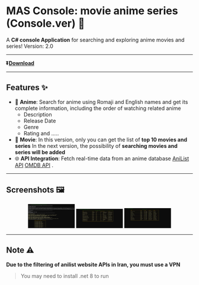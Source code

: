 # MAS Console: movie anime series (Console.ver) 🎥

A **C# console Application** for searching and exploring anime movies and series!
Version: 2.0

---

**⏬[Download](https://github.com/TheGreatAzizi/MAS-Console/releases/download/v2.0/MAS.exe)**

---

## Features ✨
- 🍿 **Anime**: Search for anime using Romaji and English names and get its complete information, including the order of watching related anime
  - Description
  - Release Date
  - Genre
  - Rating and .....
 - 🍿 **Movie**: In this version, only you can get the list of **top 10 movies and series**
    In the next version, the possibility of **searching movies and series will be added**
- 🌐 **API Integration**: Fetch real-time data from an anime database [AniList API](https://anilist.gitbook.io/anilist-apiv2-docs/) [OMDB API](http://www.omdbapi.com) .

---

## Screenshots 🖼️
<p align="center">
    <img src="./IMG/01.jpg" width="25%" />
    <img src="./IMG/02.jpg" width="25%" />
    <img src="./IMG/03.jpg" width="25%" />
</p>


---

## Note ⚠️
**Due to the filtering of anilist website APIs in Iran, you must use a VPN**
> You may need to install .net 8 to run

